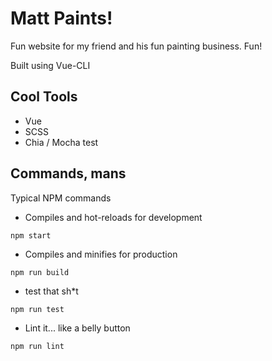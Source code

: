 # Matt Paints!

Fun website for my friend and his fun painting business. Fun!

Built using Vue-CLI

## Cool Tools

-   Vue
-   SCSS
-   Chia / Mocha test

## Commands, mans

Typical NPM commands

-   Compiles and hot-reloads for development

```
npm start
```

-   Compiles and minifies for production

```
npm run build
```

-   test that sh\*t

```
npm run test
```

-   Lint it... like a belly button

```
npm run lint
```
